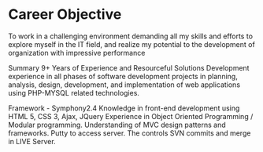 # Career Objective 
To work in a challenging environment demanding all my skills and efforts to explore myself in the IT field, and realize my potential to the development of organization with impressive performance

Summary
9+ Years of Experience and Resourceful Solutions Development experience in all phases of software development projects in planning, analysis, design, development, and implementation of web applications using PHP-MYSQL related technologies.

  Framework - Symphony2.4
  Knowledge in front-end development using HTML 5, CSS 3, Ajax, JQuery
  Experience in Object Oriented Programming / Modular programming.
  Understanding of MVC design patterns and frameworks.
  Putty to access server. The controls SVN commits and merge in LIVE Server.

